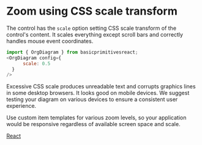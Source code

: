 # Zoom using CSS scale transform

The control has the `scale` option setting CSS scale transform of the control's content. It scales everything except scroll bars and correctly handles mouse event coordinates.

```JavaScript
import { OrgDiagram } from basicprimitivesreact;
<OrgDiagram config={
      scale: 0.5
  }
/>
```

Excessive CSS scale produces unreadable text and corrupts graphics lines in some desktop browsers. It looks good on mobile devices. We suggest testing your diagram on various devices to ensure a consistent user experience. 

Use custom item templates for various zoom levels, so your application would be responsive regardless of available screen space and scale.

[React](../src/Samples/ZoomWithCSSScaleTransform.js)
